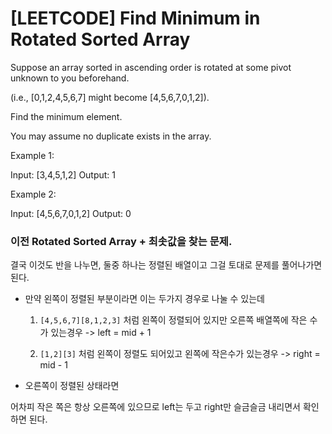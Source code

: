 # [LEETCODE] Find Minimum in Rotated Sorted Array

Suppose an array sorted in ascending order is rotated at some pivot unknown to you beforehand.

(i.e., [0,1,2,4,5,6,7] might become [4,5,6,7,0,1,2]).

Find the minimum element.

You may assume no duplicate exists in the array.

Example 1:

Input: [3,4,5,1,2]
Output: 1

Example 2:

Input: [4,5,6,7,0,1,2]
Output: 0

### 이전 Rotated Sorted Array + 최솟값을 찾는 문제.

결국 이것도 반을 나누면, 둘중 하나는 정렬된 배열이고 그걸 토대로 문제를 풀어나가면 된다.

- 만약 왼쪽이 정렬된 부분이라면 이는 두가지 경우로 나눌 수 있는데

  1. `[4,5,6,7][8,1,2,3]` 처럼 왼쪽이 정렬되어 있지만 오른쪽 배열쪽에 작은 수가 있는경우 -> left = mid + 1

  2. `[1,2][3]` 처럼 왼쪽이 정렬도 되어있고 왼쪽에 작은수가 있는경우 -> right = mid - 1

- 오른쪽이 정렬된 상태라면

어차피 작은 쪽은 항상 오른쪽에 있으므로 left는 두고 right만 슬금슬금 내리면서 확인하면 된다.
